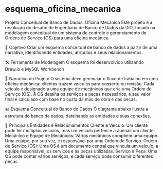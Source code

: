 # esquema_oficina_mecanica

Projeto Conceitual de Banco de Dados: Oficina Mecânica
Este projeto é a resolução do desafio de Engenharia de Banco de Dados da DIO, focado na modelagem conceitual de um sistema de controle e gerenciamento de Ordens de Serviço (OS) para uma oficina mecânica.

🎯 Objetivo
Criar um esquema conceitual de banco de dados a partir de uma narrativa, identificando entidades, atributos e seus relacionamentos.

🛠️ Ferramenta de Modelagem
O esquema foi desenvolvido utilizando Draw.io e MySQL Workbench

📄 Narrativa do Projeto
O sistema deve gerenciar o fluxo de trabalho em uma oficina mecânica: clientes trazem veículos para conserto ou revisão. Cada veículo é designado a uma equipe de mecânicos que cria uma Ordem de Serviço (OS). A OS detalha os serviços e peças necessários, e seu valor final é calculado com base no custo da mão de obra e das peças.

📊 Esquema Conceitual do Banco de Dados
O diagrama abaixo ilustra a estrutura do banco de dados, detalhando as entidades e suas conexões.

📌 Principais Entidades e Relacionamentos
Cliente e Veículo: Um cliente pode ter múltiplos veículos, mas um veículo pertence a apenas um cliente.
Mecânico e Equipe de Mecânicos: Vários mecânicos compõem uma equipe. Uma equipe, por sua vez, é responsável por uma Ordem de Serviço.
Ordem de Serviço (OS): Uma OS é um documento central que vincula um veículo, a equipe responsável, os serviços e as peças utilizadas.
Serviço e Peça: Uma OS pode conter vários serviços, e cada serviço pode consumir diferentes peças.
